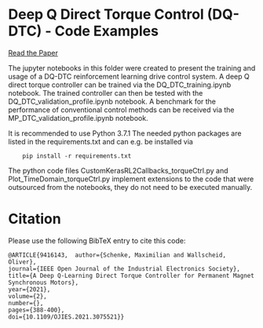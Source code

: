# Deep Q Direct Torque Control (DQ-DTC) - Code Examples

[Read the Paper](https://ieeexplore.ieee.org/document/9416143)

The jupyter notebooks in this folder were created to present the training and usage of a DQ-DTC reinforcement learning drive control system. A deep Q direct torque controller can be trained via the DQ_DTC_training.ipynb notebook. The trained controller can then be tested with the DQ_DTC_validation_profile.ipynb notebook.
A benchmark for the performance of conventional control methods can be received via the MP_DTC_validation_profile.ipynb notebook.

It is recommended to use Python 3.7.1
The needed python packages are listed in the requirements.txt and can e.g. be installed via
```
	pip install -r requirements.txt
```
	

The python code files CustomKerasRL2Callbacks_torqueCtrl.py and Plot_TimeDomain_torqueCtrl.py implement extensions to the code
that were outsourced from the notebooks, they do not need to be executed manually. 

# Citation

Please use the following BibTeX entry to cite this code:

```
@ARTICLE{9416143,  author={Schenke, Maximilian and Wallscheid, Oliver},  
journal={IEEE Open Journal of the Industrial Electronics Society},   
title={A Deep Q-Learning Direct Torque Controller for Permanent Magnet Synchronous Motors},   
year={2021},  
volume={2},  
number={},  
pages={388-400},  
doi={10.1109/OJIES.2021.3075521}}
```
